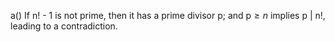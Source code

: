 a() If n! - 1 is not prime, then it has a prime divisor p; and p$\geq{n}$ implies p | n!, leading to a contradiction.